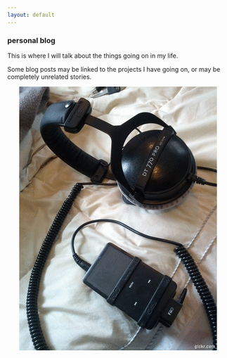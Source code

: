 ```yaml
---
layout: default
---
```

<div class="blurb">
         <section>
            <!-- FIRST BLOCK -->
            <div id="first-block">
               <div class="line">
                  <div class="margin-bottom">
                     <div class="margin">
                        <article class="s-12">
                           <h1>personal blog</h1>
                           <p>This is where I will talk about the things going on in my life.</p>
                           <p>Some blog posts may be linked to the projects I have going on, or may be completely unrelated stories.</p>
                           <center><img src="img/idh.gif" alt="DT770 Pro, Fiio DAC, iPod"></center>
                        </article>
                     </div>
                  </div>
               </div>
            </div>
         </section>
</div><!-- /.blurb -->
